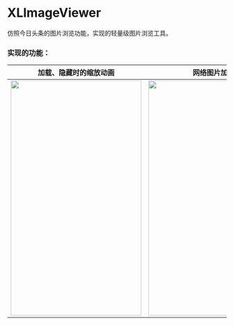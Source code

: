 # XLImageViewer
仿照今日头条的图片浏览功能，实现的轻量级图片浏览工具。
### 实现的功能：
| 加载、隐藏时的缩放动画 | 网络图片加载 | 图片捏合缩放、双击放大/还原 | 下滑隐藏 | 保存图片到相册 |
| ---- | ---- | ---- | ---- | ---- |
| <img src="https://github.com/mengxianliang/XLImageViewer/blob/master/GIF/1-1.gif" width=300 height=538 /> |  <img src="https://github.com/mengxianliang/XLImageViewer/blob/master/GIF/2-1.gif" width=300 height=538 /> |<img src="https://github.com/mengxianliang/XLImageViewer/blob/master/GIF/3-1.gif" width=300 height=538 /> |<img src="https://github.com/mengxianliang/XLImageViewer/blob/master/GIF/4-1.gif" width=300 height=538 /> |<img src="https://github.com/mengxianliang/XLImageViewer/blob/master/GIF/5-1.gif" width=300 height=538 /> |
